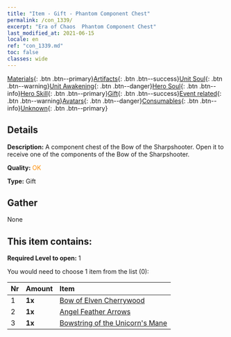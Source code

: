 ```yaml
---
title: "Item - Gift - Phantom Component Chest"
permalink: /con_1339/
excerpt: "Era of Chaos  Phantom Component Chest"
last_modified_at: 2021-06-15
locale: en
ref: "con_1339.md"
toc: false
classes: wide
---
```

 [Materials](/Items/){: .btn .btn--primary}[Artifacts](/Items/Artifacts/){: .btn .btn--success}[Unit Soul](/Items/UnitSoul/){: .btn .btn--warning}[Unit Awakening](/Items/UnitAwakening/){: .btn .btn--danger}[Hero Soul](/Items/HeroSoul/){: .btn .btn--info}[Hero Skill](/Items/HeroSkill/){: .btn .btn--primary}[Gift](/Items/Gift/){: .btn .btn--success}[Event related](/Items/Events/){: .btn .btn--warning}[Avatars](/Items/Avatars/){: .btn .btn--danger}[Consumables](/Items/Consumables/){: .btn .btn--info}[Unknown](/Items/Unknown/){: .btn .btn--primary}

## Details
 **Description:** A component chest of the Bow of the Sharpshooter. Open it to receive one of the components of the Bow of the Sharpshooter.

 **Quality:** <span style="color: #FF8C00">OK</span>

 **Type:** Gift

## Gather

  None

## This item contains:

 **Required Level to open:** 1

 You would need to choose 1 item from the list (0):

  | Nr | Amount |     Item    |
  |:---|:-------|:------------|
  | 1 |  **1x** | [Bow of Elven Cherrywood](/Items/art_103/) |  | 
  | 2 |  **1x** | [Angel Feather Arrows](/Items/art_104/) |  | 
  | 3 |  **1x** | [Bowstring of the Unicorn's Mane](/Items/art_105/) |  | 
